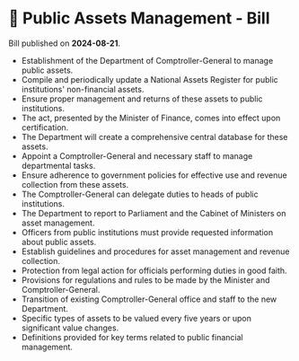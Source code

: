# 📄  Public Assets Management - Bill

Bill published on **2024-08-21**.

- Establishment of the Department of Comptroller-General to manage public assets.
- Compile and periodically update a National Assets Register for public institutions' non-financial assets.
- Ensure proper management and returns of these assets to public institutions.
- The act, presented by the Minister of Finance, comes into effect upon certification.
- The Department will create a comprehensive central database for these assets.
- Appoint a Comptroller-General and necessary staff to manage departmental tasks.
- Ensure adherence to government policies for effective use and revenue collection from these assets.
- The Comptroller-General can delegate duties to heads of public institutions.
- The Department to report to Parliament and the Cabinet of Ministers on asset management.
- Officers from public institutions must provide requested information about public assets.
- Establish guidelines and procedures for asset management and revenue collection.
- Protection from legal action for officials performing duties in good faith.
- Provisions for regulations and rules to be made by the Minister and Comptroller-General.
- Transition of existing Comptroller-General office and staff to the new Department.
- Specific types of assets to be valued every five years or upon significant value changes.
- Definitions provided for key terms related to public financial management.
